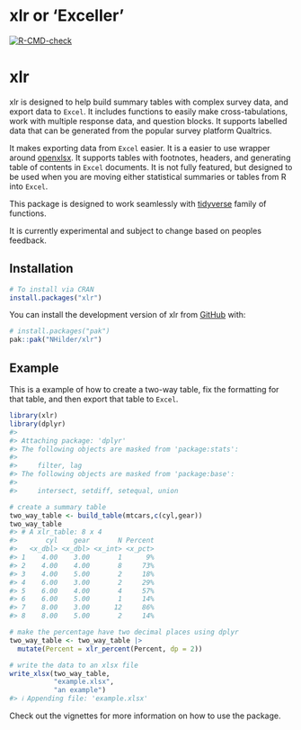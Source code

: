 
<!-- README.md is generated from README.Rmd. Please edit that file -->

# xlr or ‘Exceller’

<!-- badges: start -->

[![R-CMD-check](https://github.com/NHilder/xlr/actions/workflows/R-CMD-check.yaml/badge.svg)](https://github.com/NHilder/xlr/actions/workflows/R-CMD-check.yaml)
<!-- badges: end -->

# xlr

xlr is designed to help build summary tables with complex survey data,
and export data to `Excel`. It includes functions to easily make
cross-tabulations, work with multiple response data, and question
blocks. It supports labelled data that can be generated from the popular
survey platform Qualtrics.

It makes exporting data from `Excel` easier. It is a easier to use wrapper
around [openxlsx](https://ycphs.github.io/openxlsx/). It supports tables
with footnotes, headers, and generating table of contents in `Excel`
documents. It is not fully featured, but designed to be used when you
are moving either statistical summaries or tables from R into `Excel`.

This package is designed to work seamlessly with
[tidyverse](https://www.tidyverse.org/) family of functions.

It is currently experimental and subject to change based on peoples
feedback.

## Installation

``` r
# To install via CRAN
install.packages("xlr")
```

You can install the development version of xlr from
[GitHub](https://github.com/) with:

``` r
# install.packages("pak")
pak::pak("NHilder/xlr")
```

## Example

This is a example of how to create a two-way table, fix the formatting
for that table, and then export that table to `Excel`.

``` r
library(xlr)
library(dplyr)
#> 
#> Attaching package: 'dplyr'
#> The following objects are masked from 'package:stats':
#> 
#>     filter, lag
#> The following objects are masked from 'package:base':
#> 
#>     intersect, setdiff, setequal, union

# create a summary table
two_way_table <- build_table(mtcars,c(cyl,gear))
two_way_table
#> # A xlr_table: 8 x 4
#>       cyl    gear       N Percent
#>   <x_dbl> <x_dbl> <x_int> <x_pct>
#> 1    4.00    3.00       1      9%
#> 2    4.00    4.00       8     73%
#> 3    4.00    5.00       2     18%
#> 4    6.00    3.00       2     29%
#> 5    6.00    4.00       4     57%
#> 6    6.00    5.00       1     14%
#> 7    8.00    3.00      12     86%
#> 8    8.00    5.00       2     14%

# make the percentage have two decimal places using dplyr
two_way_table <- two_way_table |> 
  mutate(Percent = xlr_percent(Percent, dp = 2))

# write the data to an xlsx file
write_xlsx(two_way_table,
           "example.xlsx",
           "an example")
#> ℹ Appending file: 'example.xlsx'
```

Check out the vignettes for more information on how to use the package.

